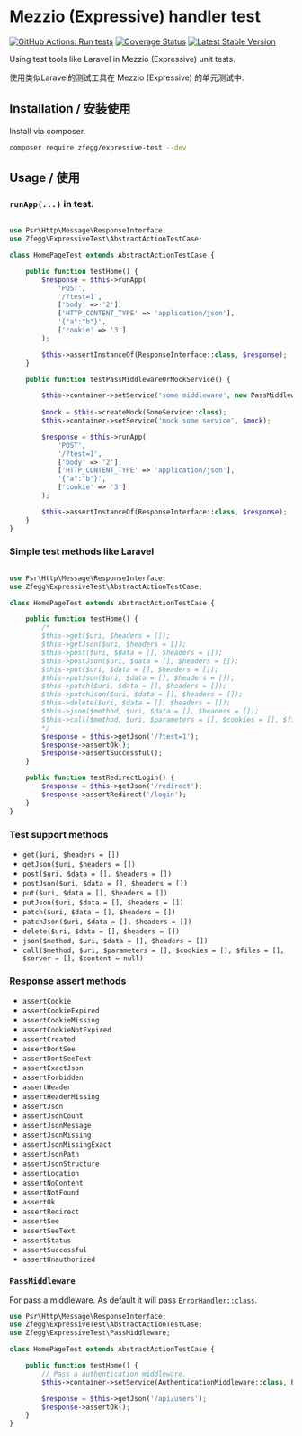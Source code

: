 Mezzio (Expressive) handler test
================================

[![GitHub Actions: Run tests](https://github.com/zfegg/expressive-test/workflows/qa/badge.svg)](https://github.com/zfegg/expressive-test/actions?query=workflow%3A%22qa%22)
[![Coverage Status](https://coveralls.io/repos/github/zfegg/expressive-test/badge.svg?branch=master)](https://coveralls.io/github/zfegg/expressive-test?branch=master)
[![Latest Stable Version](https://poser.pugx.org/zfegg/expressive-test/v/stable.png)](https://packagist.org/packages/zfegg/expressive-test)


Using test tools like Laravel in Mezzio (Expressive) unit tests.

使用类似Laravel的测试工具在 Mezzio (Expressive) 的单元测试中.

Installation / 安装使用
-----------------------

Install via composer.

```bash
composer require zfegg/expressive-test --dev
```

Usage / 使用
--------------

### `runApp(...)` in test.

```php

use Psr\Http\Message\ResponseInterface;
use Zfegg\ExpressiveTest\AbstractActionTestCase;

class HomePageTest extends AbstractActionTestCase {

    public function testHome() {
        $response = $this->runApp(
            'POST',
            '/?test=1',
            ['body' => '2'],
            ['HTTP_CONTENT_TYPE' => 'application/json'],
            '{"a":"b"}',
            ['cookie' => '3']
        );

        $this->assertInstanceOf(ResponseInterface::class, $response);
    }

    public function testPassMiddlewareOrMockService() {

        $this->container->setService('some middleware', new PassMiddleware());
        
        $mock = $this->createMock(SomeService::class);
        $this->container->setService('mock some service', $mock);

        $response = $this->runApp(
            'POST',
            '/?test=1',
            ['body' => '2'],
            ['HTTP_CONTENT_TYPE' => 'application/json'],
            '{"a":"b"}',
            ['cookie' => '3']
        );

        $this->assertInstanceOf(ResponseInterface::class, $response);
    }
}
```

### Simple test methods like Laravel

```php

use Psr\Http\Message\ResponseInterface;
use Zfegg\ExpressiveTest\AbstractActionTestCase;

class HomePageTest extends AbstractActionTestCase {

    public function testHome() {
        /*
        $this->get($uri, $headers = []);
        $this->getJson($uri, $headers = []);
        $this->post($uri, $data = [], $headers = []);
        $this->postJson($uri, $data = [], $headers = []);
        $this->put($uri, $data = [], $headers = []);
        $this->putJson($uri, $data = [], $headers = []);
        $this->patch($uri, $data = [], $headers = []);
        $this->patchJson($uri, $data = [], $headers = []);
        $this->delete($uri, $data = [], $headers = []);
        $this->json($method, $uri, $data = [], $headers = []);
        $this->call($method, $uri, $parameters = [], $cookies = [], $files = [], $server = [], $content = null);
        */
        $response = $this->getJson('/?test=1');
        $response->assertOk();
        $response->assertSuccessful();
    }

    public function testRedirectLogin() {
        $response = $this->getJson('/redirect');
        $response->assertRedirect('/login');
    }
}
```

### Test support methods

- `get($uri, $headers = [])`
- `getJson($uri, $headers = [])`
- `post($uri, $data = [], $headers = [])`
- `postJson($uri, $data = [], $headers = [])`
- `put($uri, $data = [], $headers = [])`
- `putJson($uri, $data = [], $headers = [])`
- `patch($uri, $data = [], $headers = [])`
- `patchJson($uri, $data = [], $headers = [])`
- `delete($uri, $data = [], $headers = [])`
- `json($method, $uri, $data = [], $headers = [])`
- `call($method, $uri, $parameters = [], $cookies = [], $files = [], $server = [], $content = null)`

### Response assert methods

- `assertCookie`
- `assertCookieExpired`
- `assertCookieMissing`
- `assertCookieNotExpired`
- `assertCreated`
- `assertDontSee`
- `assertDontSeeText`
- `assertExactJson`
- `assertForbidden`
- `assertHeader`
- `assertHeaderMissing`
- `assertJson`
- `assertJsonCount`
- `assertJsonMessage`
- `assertJsonMissing`
- `assertJsonMissingExact`
- `assertJsonPath`
- `assertJsonStructure`
- `assertLocation`
- `assertNoContent`
- `assertNotFound`
- `assertOk`
- `assertRedirect`
- `assertSee`
- `assertSeeText`
- `assertStatus`
- `assertSuccessful`
- `assertUnauthorized`


### `PassMiddleware`

For pass a middleware. As default it will pass [`ErrorHandler::class`](src/Helper/SetupApplicationTrait.php#L55).

```php
use Psr\Http\Message\ResponseInterface;
use Zfegg\ExpressiveTest\AbstractActionTestCase;
use Zfegg\ExpressiveTest\PassMiddleware;

class HomePageTest extends AbstractActionTestCase {

    public function testHome() {
        // Pass a authentication middleware.
        $this->container->setService(AuthenticationMiddleware::class, PassMiddleware::class); 

        $response = $this->getJson('/api/users');
        $response->assertOk();
    }
}
```
